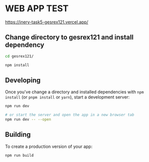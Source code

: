 # WEB APP TEST

https://inery-task5-gesrex121.vercel.app/

## Change directory to gesrex121 and install dependency

```bash
cd gesrex121/
```

```bash
npm install
```

## Developing

Once you've change a directory and installed dependencies with `npm install` (or `pnpm install` or `yarn`), start a development server:

```bash
npm run dev

# or start the server and open the app in a new browser tab
npm run dev -- --open
```

## Building

To create a production version of your app:

```bash
npm run build
```
